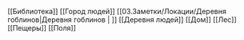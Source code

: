 [[Библиотека]]
[[Город людей]]
[[03.Заметки/Локации/Деревня гоблинов|Деревня гоблинов | ]]
[[Деревня людей]]
[[Дом]]
[[Лес]]
[[Пещеры]]
[[Поля]]